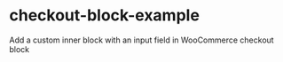 # checkout-block-example
Add a custom inner block with an input field in WooCommerce checkout block
